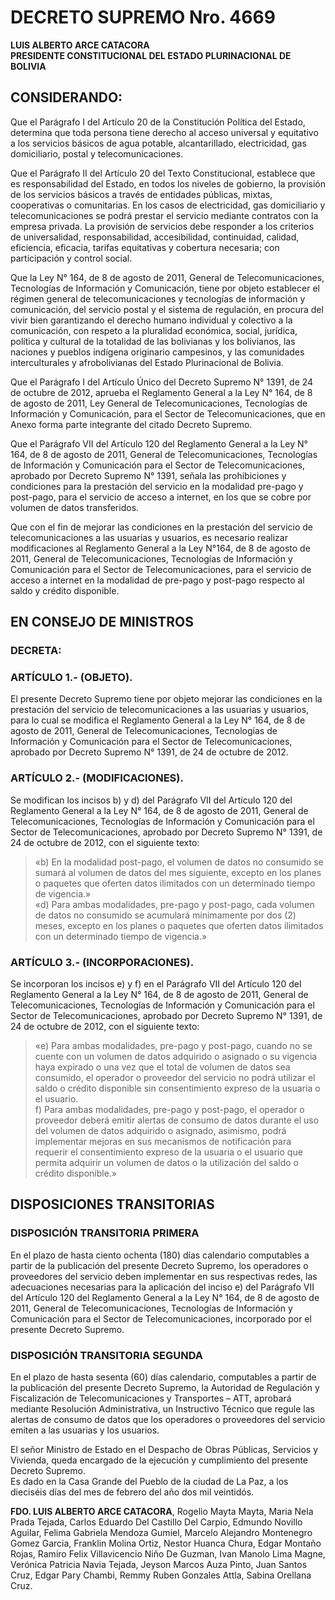 # DECRETO SUPREMO Nro. 4669

**LUIS ALBERTO ARCE CATACORA**  
**PRESIDENTE CONSTITUCIONAL DEL ESTADO PLURINACIONAL DE BOLIVIA**

## CONSIDERANDO:

Que el Parágrafo I del Artículo 20 de la Constitución Política del Estado, determina que toda persona tiene derecho al acceso universal y equitativo a los servicios básicos de agua potable, alcantarillado, electricidad, gas domiciliario, postal y telecomunicaciones.

Que el Parágrafo II del Artículo 20 del Texto Constitucional, establece que es responsabilidad del Estado, en todos los niveles de gobierno, la provisión de los servicios básicos a través de entidades públicas, mixtas, cooperativas o comunitarias. En los casos de electricidad, gas domiciliario y telecomunicaciones se podrá prestar el servicio mediante contratos con la empresa privada. La provisión de servicios debe responder a los criterios de universalidad, responsabilidad, accesibilidad, continuidad, calidad, eficiencia, eficacia, tarifas equitativas y cobertura necesaria; con participación y control social.

Que la Ley N° 164, de 8 de agosto de 2011, General de Telecomunicaciones, Tecnologías de Información y Comunicación, tiene por objeto establecer el régimen general de telecomunicaciones y tecnologías de información y comunicación, del servicio postal y el sistema de regulación, en procura del vivir bien garantizando el derecho humano individual y colectivo a la comunicación, con respeto a la pluralidad económica, social, jurídica, política y cultural de la totalidad de las bolivianas y los bolivianos, las naciones y pueblos indígena originario campesinos, y las comunidades interculturales y afrobolivianas del Estado Plurinacional de Bolivia.

Que el Parágrafo I del Artículo Único del Decreto Supremo N° 1391, de 24 de octubre de 2012, aprueba el Reglamento General a la Ley N° 164, de 8 de agosto de 2011, Ley General de Telecomunicaciones, Tecnologías de Información y Comunicación, para el Sector de Telecomunicaciones, que en Anexo forma parte integrante del citado Decreto Supremo.

Que el Parágrafo VII del Artículo 120 del Reglamento General a la Ley N° 164, de 8 de agosto de 2011, General de Telecomunicaciones, Tecnologías de Información y Comunicación para el Sector de Telecomunicaciones, aprobado por Decreto Supremo N° 1391, señala las prohibiciones y condiciones para la prestación del servicio en la modalidad pre-pago y post-pago, para el servicio de acceso a internet, en los que se cobre por volumen de datos transferidos.

Que con el fin de mejorar las condiciones en la prestación del servicio de telecomunicaciones a las usuarias y usuarios, es necesario realizar modificaciones al Reglamento General a la Ley N°164, de 8 de agosto de 2011, General de Telecomunicaciones, Tecnologías de Información y Comunicación para el Sector de Telecomunicaciones, para el servicio de acceso a internet en la modalidad de pre-pago y post-pago respecto al saldo y crédito disponible.

## EN CONSEJO DE MINISTROS  
### DECRETA:

### ARTÍCULO 1.- (OBJETO).  
El presente Decreto Supremo tiene por objeto mejorar las condiciones en la prestación del servicio de telecomunicaciones a las usuarias y usuarios, para lo cual se modifica el Reglamento General a la Ley N° 164, de 8 de agosto de 2011, General de Telecomunicaciones, Tecnologías de Información y Comunicación para el Sector de Telecomunicaciones, aprobado por Decreto Supremo N° 1391, de 24 de octubre de 2012.

### ARTÍCULO 2.- (MODIFICACIONES).  
Se modifican los incisos b) y d) del Parágrafo VII del Artículo 120 del Reglamento General a la Ley N° 164, de 8 de agosto de 2011, General de Telecomunicaciones, Tecnologías de Información y Comunicación para el Sector de Telecomunicaciones, aprobado por Decreto Supremo N° 1391, de 24 de octubre de 2012, con el siguiente texto:

> «b) En la modalidad post-pago, el volumen de datos no consumido se sumará al volumen de datos del mes siguiente, excepto en los planes o paquetes que oferten datos ilimitados con un determinado tiempo de vigencia.»  
> «d) Para ambas modalidades, pre-pago y post-pago, cada volumen de datos no consumido se acumulará mínimamente por dos (2) meses, excepto en los planes o paquetes que oferten datos ilimitados con un determinado tiempo de vigencia.»

### ARTÍCULO 3.- (INCORPORACIONES).  
Se incorporan los incisos e) y f) en el Parágrafo VII del Artículo 120 del Reglamento General a la Ley N° 164, de 8 de agosto de 2011, General de Telecomunicaciones, Tecnologías de Información y Comunicación para el Sector de Telecomunicaciones, aprobado por Decreto Supremo N° 1391, de 24 de octubre de 2012, con el siguiente texto:

> «e) Para ambas modalidades, pre-pago y post-pago, cuando no se cuente con un volumen de datos adquirido o asignado o su vigencia haya expirado o una vez que el total de volumen de datos sea consumido, el operador o proveedor del servicio no podrá utilizar el saldo o crédito disponible sin consentimiento expreso de la usuaria o el usuario.  
> f) Para ambas modalidades, pre-pago y post-pago, el operador o proveedor deberá emitir alertas de consumo de datos durante el uso del volumen de datos adquirido o asignado, asimismo, podrá implementar mejoras en sus mecanismos de notificación para requerir el consentimiento expreso de la usuaria o el usuario que permita adquirir un volumen de datos o la utilización del saldo o crédito disponible.»

## DISPOSICIONES TRANSITORIAS

### DISPOSICIÓN TRANSITORIA PRIMERA  
En el plazo de hasta ciento ochenta (180) días calendario computables a partir de la publicación del presente Decreto Supremo, los operadores o proveedores del servicio deben implementar en sus respectivas redes, las adecuaciones necesarias para la aplicación del inciso e) del Parágrafo VII del Artículo 120 del Reglamento General a la Ley N° 164, de 8 de agosto de 2011, General de Telecomunicaciones, Tecnologías de Información y Comunicación para el Sector de Telecomunicaciones, incorporado por el presente Decreto Supremo.

### DISPOSICIÓN TRANSITORIA SEGUNDA  
En el plazo de hasta sesenta (60) días calendario, computables a partir de la publicación del presente Decreto Supremo, la Autoridad de Regulación y Fiscalización de Telecomunicaciones y Transportes – ATT, aprobará mediante Resolución Administrativa, un Instructivo Técnico que regule las alertas de consumo de datos que los operadores o proveedores del servicio emiten a las usuarias y los usuarios.

El señor Ministro de Estado en el Despacho de Obras Públicas, Servicios y Vivienda, queda encargado de la ejecución y cumplimiento del presente Decreto Supremo.  
Es dado en la Casa Grande del Pueblo de la ciudad de La Paz, a los dieciséis días del mes de febrero del año dos mil veintidós.

**FDO. LUIS ALBERTO ARCE CATACORA**, Rogelio Mayta Mayta, Maria Nela Prada Tejada, Carlos Eduardo Del Castillo Del Carpio, Edmundo Novillo Aguilar, Felima Gabriela Mendoza Gumiel, Marcelo Alejandro Montenegro Gomez Garcia, Franklin Molina Ortiz, Nestor Huanca Chura, Edgar Montaño Rojas, Ramiro Felix Villavicencio Niño De Guzman, Ivan Manolo Lima Magne, Verónica Patricia Navia Tejada, Jeyson Marcos Auza Pinto, Juan Santos Cruz, Edgar Pary Chambi, Remmy Ruben Gonzales Attla, Sabina Orellana Cruz.